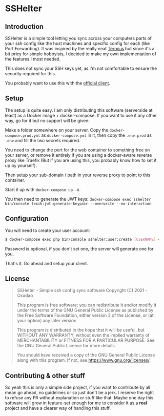 # SSHelter

## Introduction

SSHelter is a simple tool letting you sync across your computers parts of your ssh config like the host machines and specific config for each (like Port Forwarding). It was inspired by the really neat [Termius](https://termius.com/) but since it's a bit pricy for simple hobbyists, I decided to make my own implementation of the features I most needed.

This does not sync your SSH keys yet, as I'm not comfortable to ensure the security required for this.

You probably want to use this with the [official client](https://github.com/oxodao/sshelter-client).

## Setup

The setup is quite easy. I am only distributing this software (serverside at least) as a Docker image + docker-compose. If you want to use it any other way, go for it but no support will be given.

Make a folder somewhere on your server. Copy the `docker-compose.prod.yml` as `docker-compose.yml` in it, then copy the `.env.prod` as `.env` and fill the two secrets required.

You need to change the port for the web container to something free on your server, or remove it entirely if you are using a docker-aware reverse proxy like Traefik (But if you are using this, you probably know how to set it up by yourself).

Then setup your sub-domain / path in your reverse proxy to point to this container.

Start it up with `docker-compose up -d`.

You then need to generate the JWT keys: `docker-compose exec sshelter bin/console lexik:jwt:generate-keypair --overwrite --no-interaction`


## Configuration

You will need to create your user account:

```sh
$ docker-compose exec php bin/console sshelter:user:create [USERNAME] <password>
```

Password is optional, if you don't set one, the server will generate one for you.

That's it. Go ahead and setup your client.

## License

> SSHelter - Simple ssh config sync software
> Copyright (C) 2021 - Oxodao
> 
> This program is free software: you can redistribute it and/or modify
> it under the terms of the GNU General Public License as published by
> the Free Software Foundation, either version 3 of the License, or
> (at your option) any later version.
> 
> This program is distributed in the hope that it will be useful,
> but WITHOUT ANY WARRANTY; without even the implied warranty of
> MERCHANTABILITY or FITNESS FOR A PARTICULAR PURPOSE.  See the
> GNU General Public License for more details.
> 
> You should have received a copy of the GNU General Public License
> along with this program.  If not, see <https://www.gnu.org/licenses/>.

## Contributing & other stuff

So yeah this is only a simple side project, if you want to contribute by all mean go ahead, no guidelines or so just don't be a jerk. I reserve the right to refuse any PR without explanation or stuff like that. Maybe one day this software will grow in feature-set enough for me to consider it as a **real** project and have a clearer way of handling this stuff.
